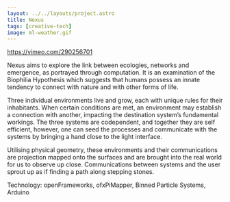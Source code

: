 ```yaml
---
layout: ../../layouts/project.astro
title: Nexus
tags: [creative-tech]
image: ml-weather.gif
---
```


https://vimeo.com/290256701

Nexus aims to explore the link between ecologies, networks and emergence, as
portrayed through computation. It is an examination of the Biophilia Hypothesis
which suggests that humans possess an innate tendency to connect with nature
and with other forms of life.

Three individual environments live and grow, each with unique rules for their
inhabitants. When certain conditions are met, an environment may establish a
connection with another, impacting the destination system’s fundamental
workings. The three systems are codependent, and together they are self
efficient, however, one can seed the processes and communicate with the systems
by bringing a hand close to the light interface.

Utilising physical geometry, these environments and their communications are
projection mapped onto the surfaces and are brought into the real world for us
to observe up close. Communications between systems and the user sprout up as
if finding a path along stepping stones.

Technology: openFrameworks, ofxPiMapper, Binned Particle Systems, Arduino
